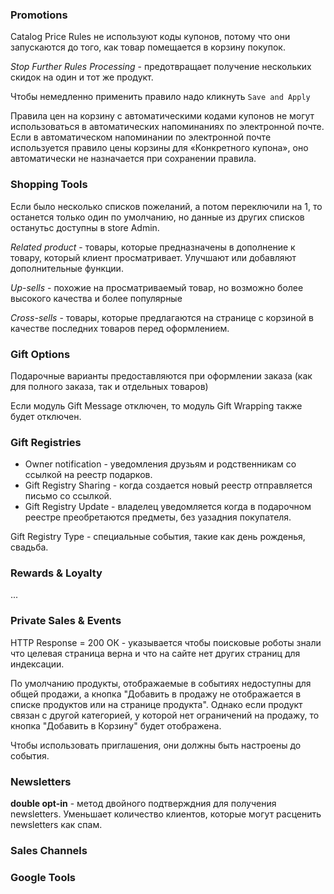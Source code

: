 ### Promotions

Catalog Price Rules не используют коды купонов, 
потому что они запускаются до того, как товар помещается в корзину покупок.

_Stop Further Rules Processing_ - предотвращает получение нескольких скидок на один и тот же продукт.

Чтобы немедленно применить правило надо кликнуть `Save and Apply`


Правила цен на корзину с автоматическими кодами купонов не могут использоваться в автоматических напоминаниях по электронной почте. 
Если в автоматическом напоминании по электронной почте используется правило цены корзины для «Конкретного купона», 
оно автоматически не назначается при сохранении правила.

### Shopping Tools

Если было несколько списков пожеланий, а потом переключили на 1, то останется только один по умолчанию, 
но данные из других списков останутьс доступны в store Admin.

_Related product_ - товары, которые предназначены в дополнение к товару, который клиент просматривает.
Улучшают или добавляют дополнительные функции.

_Up-sells_ - похожие на просматриваемый товар, но возможно более высокого качества и более популярные

_Cross-sells_ - товары, которые предлагаются на странице с корзиной в качестве последних товаров перед оформлением.


### Gift Options

Подарочные варианты предоставляются при оформлении заказа (как для полного заказа, так и отдельных товаров)

Если модуль Gift Message отключен, то модуль Gift Wrapping также будет отключен.

### Gift Registries


* Owner notification  - уведомления друзьям и родственникам со ссылкой на реестр подарков.
* Gift Registry Sharing  - когда создается новый реестр отправляется письмо со ссылкой.
* Gift Registry Update  - владелец уведомляется когда в подарочном реестре преобретаются предметы, без уазадния покупателя.

 Gift Registry Type  - специальные события, такие как день рожденья, свадьба.
 
### Rewards & Loyalty

...

### Private Sales & Events

HTTP Response = 200 ОК - указывается чтобы поисковые роботы знали что целевая страница верна и что на сайте нет других страниц для индексации.

По умолчанию продукты, отображаемые в событиях недоступны для общей продажи, 
а кнопка "Добавить в продажу не отображается в списке продуктов или на странице продукта".
Однако если продукт связан с другой категорией, у которой нет ограничений на продажу, 
то кнопка "Добавить в Корзину" будет отображена.

Чтобы использовать приглашения, они должны быть настроены до события.

### Newsletters

__double opt-in__ - метод двойного подтверждния для получения newsletters. Уменьшает количество клиентов, которые могут
расценить newsletters как спам.

### Sales Channels
### Google Tools